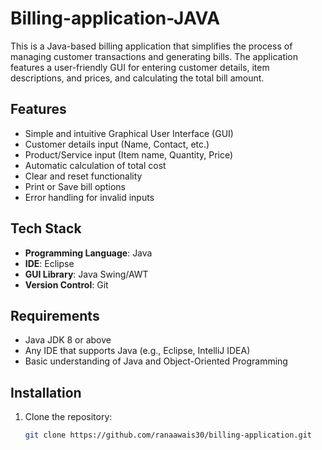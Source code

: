# Billing-application-JAVA


This is a Java-based billing application that simplifies the process of managing customer transactions and generating bills. The application features a user-friendly GUI for entering customer details, item descriptions, and prices, and calculating the total bill amount.

## Features

- Simple and intuitive Graphical User Interface (GUI)
- Customer details input (Name, Contact, etc.)
- Product/Service input (Item name, Quantity, Price)
- Automatic calculation of total cost
- Clear and reset functionality
- Print or Save bill options
- Error handling for invalid inputs

## Tech Stack

- **Programming Language**: Java
- **IDE**: Eclipse
- **GUI Library**: Java Swing/AWT
- **Version Control**: Git

## Requirements

- Java JDK 8 or above
- Any IDE that supports Java (e.g., Eclipse, IntelliJ IDEA)
- Basic understanding of Java and Object-Oriented Programming

## Installation

1. Clone the repository:

   ```bash
   git clone https://github.com/ranaawais30/billing-application.git
